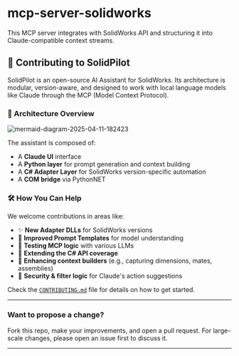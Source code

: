# mcp-server-solidworks
 This MCP server integrates with SolidWorks API and structuring it into Claude-compatible context streams.
 ## 🚀 Contributing to SolidPilot

SolidPilot is an open-source AI Assistant for SolidWorks. Its architecture is modular, version-aware, and designed to work with local language models like Claude through the MCP (Model Context Protocol).

### 🧩 Architecture Overview
![mermaid-diagram-2025-04-11-182423](https://github.com/user-attachments/assets/d839cce3-05d5-4bb7-afce-7f9caa950be7)

The assistant is composed of:
- A **Claude UI** interface
- A **Python layer** for prompt generation and context building
- A **C# Adapter Layer** for SolidWorks version-specific automation
- A **COM bridge** via PythonNET

### 🛠️ How You Can Help

We welcome contributions in areas like:

- ✨ **New Adapter DLLs** for SolidWorks versions
- 🧠 **Improved Prompt Templates** for model understanding
- 🧪 **Testing MCP logic** with various LLMs
- 🧰 **Extending the C# API coverage**
- 🧾 **Enhancing context builders** (e.g., capturing dimensions, mates, assemblies)
- 🔐 **Security & filter logic** for Claude's action suggestions

Check the [`CONTRIBUTING.md`](CONTRIBUTING.md) file for details on how to get started.

---

### Want to propose a change?  

Fork this repo, make your improvements, and open a pull request. For large-scale changes, please open an issue first to discuss it.

---

